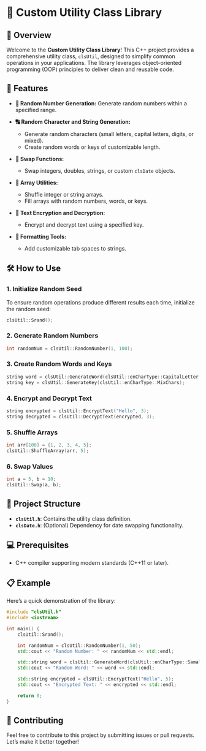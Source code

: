 # 🚀 Custom Utility Class Library

## 📖 Overview

Welcome to the **Custom Utility Class Library**! This C++ project provides a comprehensive utility class, `clsUtil`, designed to simplify common operations in your applications. The library leverages object-oriented programming (OOP) principles to deliver clean and reusable code.

## 🌟 Features

- **🔢 Random Number Generation:**
  Generate random numbers within a specified range.

- **🔠 Random Character and String Generation:**

  - Generate random characters (small letters, capital letters, digits, or mixed).
  - Create random words or keys of customizable length.

- **🔄 Swap Functions:**

  - Swap integers, doubles, strings, or custom `clsDate` objects.

- **🔀 Array Utilities:**

  - Shuffle integer or string arrays.
  - Fill arrays with random numbers, words, or keys.

- **🔐 Text Encryption and Decryption:**

  - Encrypt and decrypt text using a specified key.

- **📏 Formatting Tools:**
  - Add customizable tab spaces to strings.

## 🛠️ How to Use

### 1. Initialize Random Seed

To ensure random operations produce different results each time, initialize the random seed:

```cpp
clsUtil::Srand();
```

### 2. Generate Random Numbers

```cpp
int randomNum = clsUtil::RandomNumber(1, 100);
```

### 3. Create Random Words and Keys

```cpp
string word = clsUtil::GenerateWord(clsUtil::enCharType::CapitalLetter, 5);
string key = clsUtil::GenerateKey(clsUtil::enCharType::MixChars);
```

### 4. Encrypt and Decrypt Text

```cpp
string encrypted = clsUtil::EncryptText("Hello", 3);
string decrypted = clsUtil::DecryptText(encrypted, 3);
```

### 5. Shuffle Arrays

```cpp
int arr[100] = {1, 2, 3, 4, 5};
clsUtil::ShuffleArray(arr, 5);
```

### 6. Swap Values

```cpp
int a = 5, b = 10;
clsUtil::Swap(a, b);
```

## 📂 Project Structure

- **`clsUtil.h`**: Contains the utility class definition.
- **`clsDate.h`**: (Optional) Dependency for date swapping functionality.

## 💻 Prerequisites

- C++ compiler supporting modern standards (C++11 or later).

## 📋 Example

Here’s a quick demonstration of the library:

```cpp
#include "clsUtil.h"
#include <iostream>

int main() {
    clsUtil::Srand();

    int randomNum = clsUtil::RandomNumber(1, 50);
    std::cout << "Random Number: " << randomNum << std::endl;

    std::string word = clsUtil::GenerateWord(clsUtil::enCharType::SamallLetter, 6);
    std::cout << "Random Word: " << word << std::endl;

    std::string encrypted = clsUtil::EncryptText("Hello", 5);
    std::cout << "Encrypted Text: " << encrypted << std::endl;

    return 0;
}
```

## 🙌 Contributing

Feel free to contribute to this project by submitting issues or pull requests. Let’s make it better together!
